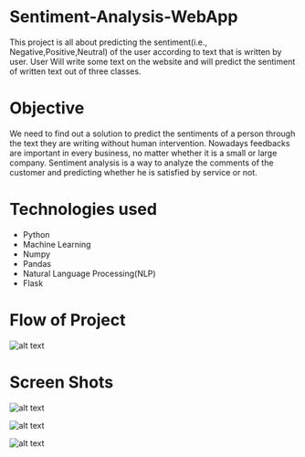 # Sentiment-Analysis-WebApp
This project is all about predicting the sentiment(i.e., Negative,Positive,Neutral) of the user according to text that is written by user. User Will write some text on the website and will predict the sentiment of written text out of three classes.

# Objective
We need to find out a solution to predict the sentiments of a person through the text they are writing without human intervention.
Nowadays feedbacks are important in every business, no matter whether it is a small or large company. Sentiment analysis is a way to analyze the comments of the customer and predicting whether he is satisfied by service or not. 

# Technologies used
  * Python
  * Machine Learning
  * Numpy
  * Pandas  
  * Natural Language Processing(NLP)
  * Flask

# Flow of Project

![alt text](https://www.edureka.co/blog/wp-content/uploads/2014/01/Graphical_representation_of_sentiment_analysis_methodology.png)

# Screen Shots
>
>>
![alt text](https://serving.photos.photobox.com/97353654d2f84b27d547fb9003d8d680f01d7c0a5d810932f31b4463ce9d854526146641.jpg)
>
>>
![alt text](https://serving.photos.photobox.com/98528202955506903bb67028ce7a2900d0ab34c1ab5bcfbb7db56431af20e80d75a952a2.jpg)
>
>>
![alt text](https://serving.photos.photobox.com/3387898160b068538c9749462b7f5da7fe4b47456a747a4cc90fe1e828fffc8fdad987be.jpg)
